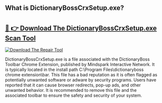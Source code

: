 ## What is DictionaryBossCrxSetup.exe? 

# <h2><a href="https://exedetect.com/download.php?DictionaryBossCrxSetup.exe">🔗 👉 Download The DictionaryBossCrxSetup.exe Scan Tool</a></h2>

[![Download The Repair Tool](https://exedetect.com/download-button.jpg)](https://exedetect.com/download.php?DictionaryBossCrxSetup.exe)

DictionaryBossCrxSetup.exe is a file associated with the DictionaryBoss Toolbar Chrome Extension, published by Mindspark Interactive Network. It is typically located in the install path C:\Program Files\dictionaryboss chrome extension\bar. This file has a bad reputation as it is often flagged as potentially unwanted software or adware by security programs. Users have reported that it can cause browser redirects, pop-up ads, and other unwanted behavior. It is recommended to remove this file and the associated toolbar to ensure the safety and security of your system.